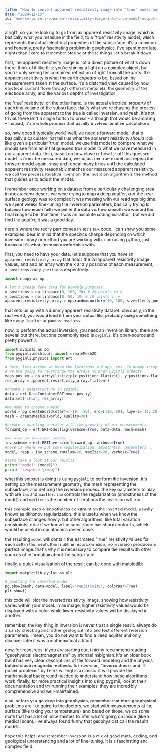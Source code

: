 ```yaml
---
title: "How to convert apparent resistivity image into 'true' model output image?"
date: "2024-12-15"
id: "how-to-convert-apparent-resistivity-image-into-true-model-output-image"
---
```


alright, so you're looking to go from an apparent resistivity image, which is basically what you measure in the field, to a "true" resistivity model, which represents the actual electrical properties of the subsurface. it's a common and honestly, pretty fascinating problem in geophysics. i've spent more late nights than i care to remember staring at these things. let's break it down.

first, the apparent resistivity image is not a direct picture of what's down there. think of it like this: you're shining a light on a complex object, but you're only seeing the combined reflection of light from all the parts. the apparent resistivity is what the earth *appears* to be, based on the measurements taken at the surface. it's a distorted view caused by how electrical current flows through different materials, the geometry of the electrode array, and the various depths of investigation.

the 'true' resistivity, on the other hand, is the actual electrical property of each tiny volume of the subsurface. that's what we're chasing. the process of going from the apparent to the true is called inversion. and yeah, it's not trivial. there isn't a single button to press – although that would be amazing – instead, it's a whole process that usually involves iterative calculations.

so, how does it typically work? well, we need a forward model, that's basically a calculator that tells us what the apparent resistivity *should* look like given a particular 'true' model. we use this model to compare what we should see from an initial guessed true model to what we have measured in our apparent data. then, based on how close or how far off this guessed model is from the measured data, we adjust the true model and repeat the forward model again. rinse and repeat many times until the calculated apparent resistivity reasonably matches our measured apparent resistivity. we call the process iterative inversion. the inversion algorithm is the method that guides us to adjust the model.

i remember once working on a dataset from a particularly challenging area in the atacama desert. we were trying to map a deep aquifer, and the near-surface geology was so complex it was messing with our readings big time. we spent weeks fine-tuning the inversion parameters, basically trying to balance how much faith we put in the data vs. how smooth we wanted the final image to be. that time it was an absolute coding marathon, but we did find the aquifer, it was a good day.

here is where the techy part comes in. let's talk code. i can show you some examples. bear in mind that the specifics change depending on which inversion library or method you are working with. i am using python, just because it's what i'm most comfortable with.

first, you need to have your data. let's suppose that you have an `apparent_resistivity_array` that holds the 2d apparent resistivity image values, and also an array with the x and y positions of each measurement, `x_positions` and `y_positions` respectively.

```python
import numpy as np

# let's create fake data for example purposes
x_positions = np.linspace(0, 100, 20) # 20 points in x
y_positions = np.linspace(0, 50, 10) # 10 points in y
apparent_resistivity_array = np.random.uniform(10, 100, size=(len(y_positions), len(x_positions))) # fake values between 10 and 100
```

that sets us up with a dummy apparent resistivity dataset. obviously, in the real world, you would load it from your actual file, probably using something like `numpy.loadtxt` or `pandas.read_csv`.

now, to perform the actual inversion, you need an inversion library. there are several out there, but one commonly used is `pygimli`. it's open-source and pretty powerful.

```python
import pygimli as pg
from pygimli.meshtools import createMesh2D
from pygimli.physics import ert

# here, lets assume we have the locations and app. res. in numpy arrays
# we are going to re-arrange the arrays to what pygimli expects
meas_pos_xy = np.array(list(zip(x_positions.flatten(), y_positions.flatten())))
res_array = apparent_resistivity_array.flatten()

#create a datastructure in pygimli
data = ert.DataContainerERT(meas_pos_xy)
data.set('rhoa', res_array)

#we need to create a mesh
world = pg.createWorld(start=[-10, -10], end=[110, 60], layers=[10, 20, 30])
mesh = createMesh2D(world, quality=30)

#create a modeling operator with the geometry of our measurements
forward_op = ert.ERTModelling(verbose=True, data=data, mesh=mesh)

#we need an inversion scheme
inv_scheme = ert.ERTInversion(forward_op, verbose=True)
#here is where we put some regularization, smoothness, parameters...
model, resp = inv_scheme.run(lam=20, maxIter=20, verbose=True)

#lets take a look at our results
print(f"model: {model}")
print(f"response:{resp}")

```

what this snippet is doing is using `pygimli` to perform the inversion. it's setting up the measurement geometry, the mesh representing the subsurface, and defining the inversion process. the key parameters to play with are `lam` and `maxIter`. `lam` controls the regularization (smoothness of the model) and `maxIter` is the number of iterations the inversion will run.

this example uses a smoothness constraint on the inverted model, usually known as tikhonov regularization. this is useful when we know the subsurface changes slowly. but other algorithms, like total variation constraints, exist if we know the subsurface has sharp contrasts, which would be useful in our atacama desert case.

the resulting `model` will contain the estimated "true" resistivity values for each cell in the mesh. this is still an approximation, no inversion produces a perfect image. that's why it is necessary to compare the result with other sources of information about the subsurface.

finally, a quick visualization of the result can be done with matplotlib:

```python
import matplotlib.pyplot as plt

# plotting the inverted model
pg.show(mesh, data=model, label='resistivity', colorBar=True)
plt.show()
```

this code will plot the inverted resistivity image, showing how resistivity varies within your model. in an image, higher resistivity values would be displayed with a color, while lower resistivity values will be displayed in another.

remember, the key thing in inversion is never trust a single result. always do a sanity check against other geological info and test different inversion parameters. i mean, you do not want to find a deep aquifer and only discover later it was a mathematical artifact.

now, for resources: if you are starting out, i highly recommend reading "geophysical electromagnetism" by michael nabighian. it's an older book but it has very clear descriptions of the forward modeling and the physics behind electromagnetic methods. for inversion, "inverse theory and ill-posed problems" by heinz w. engl is a classic. it will provide the mathematical background needed to understand how these algorithms work. finally, for more practical insights into using pygimli, look at their documentation and try running their examples, they are incredibly comprehensive and well-maintained.

also, before you go deep into geophysics, remember that most geophysical problems are like going to the doctors. we start with measurements at the surface (like taking your temperature), and based on those, we do some math that has a lot of uncertainties to infer what's going on inside (like a medical scan). i’ve always found funny that geophysicist call the results models.

hope this helps, and remember inversion is a mix of good math, coding, and geological understanding and a lot of fine-tuning. it is a fascinating and complex field.
